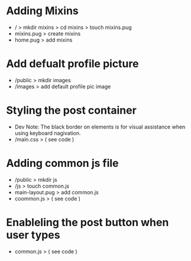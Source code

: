 # Adding Mixins

- / > mkdir mixins > cd mixins > touch mixins.pug
- mixins.pug > create mixins
- home.pug > add mixins

# Add defualt profile picture

- /public > mkdir images
- /images > add default profile pic image

# Styling the post container

- Dev Note: The black border on elements is for visual assistance when using keyboard nagivation.
- /main.css > ( see code )

# Adding common js file

- /public > mkdir js
- /js > touch common.js
- main-layout.pug > add common.js
- coommon.js > ( see code )

# Enableling the post button when user types

- common.js > ( see code )
